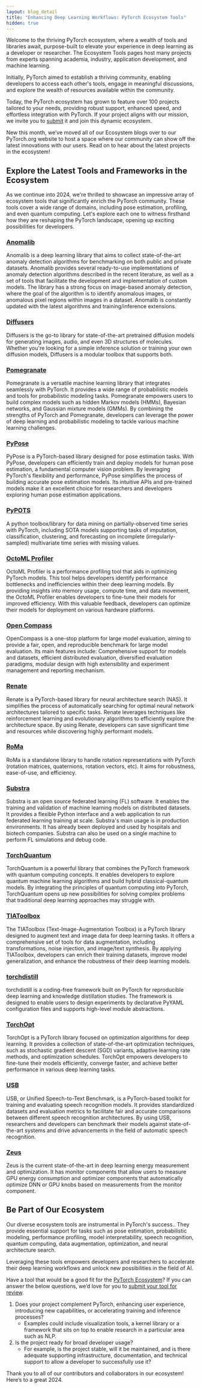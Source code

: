 ```yaml
---
layout: blog_detail
title: "Enhancing Deep Learning Workflows: PyTorch Ecosystem Tools"
hidden: true
---
```


Welcome to the thriving PyTorch ecosystem, where a wealth of tools and libraries await, purpose-built to elevate your experience in deep learning as a developer or researcher. The Ecosystem Tools pages host  many projects from experts spanning academia, industry, application development, and machine learning.

Initially, PyTorch aimed to establish a thriving community, enabling developers to access each other's tools, engage in meaningful discussions, and explore the wealth of resources available within the community. 

Today, the PyTorch ecosystem has grown to feature over 100 projects tailored to your needs, providing robust support, enhanced speed, and effortless integration with PyTorch. If your project aligns with our mission, we invite you to [submit](https://pytorch.org/ecosystem/join) it and join this dynamic ecosystem.

New this month, we’ve moved all of our Ecosystem blogs over to our PyTorch.org website to host a space where our community can show off the latest innovations with our users. Read on to hear about the latest projects in the ecosystem!

## Explore the Latest Tools and Frameworks in the Ecosystem

As we continue into 2024, we're thrilled to showcase an impressive array of ecosystem tools that significantly enrich the PyTorch community. These tools cover a wide range of domains, including pose estimation, profiling, and even quantum computing. Let's explore each one to witness firsthand how they are reshaping the PyTorch landscape, opening up exciting possibilities for developers.


### [Anomalib](https://github.com/openvinotoolkit/anomalib)


Anomalib is a deep learning library that aims to collect state-of-the-art anomaly detection algorithms for benchmarking on both public and private datasets. Anomalib provides several ready-to-use implementations of anomaly detection algorithms described in the recent literature, as well as a set of tools that facilitate the development and implementation of custom models. The library has a strong focus on image-based anomaly detection, where the goal of the algorithm is to identify anomalous images, or anomalous pixel regions within images in a dataset. Anomalib is constantly updated with the latest algorithms and training/inference extensions.

### [Diffusers](https://huggingface.co/docs/diffusers)

Diffusers is the go-to library for state-of-the-art pretrained diffusion models for generating images, audio, and even 3D structures of molecules. Whether you're looking for a simple inference solution or training your own diffusion models, Diffusers is a modular toolbox that supports both.

### [Pomegranate](https://pomegranate.readthedocs.io/en/latest/)

Pomegranate is a versatile machine learning library that integrates seamlessly with PyTorch. It provides a wide range of probabilistic models and tools for probabilistic modeling tasks. Pomegranate empowers users to build complex models such as hidden Markov models (HMMs), Bayesian networks, and Gaussian mixture models (GMMs). By combining the strengths of PyTorch and Pomegranate, developers can leverage the power of deep learning and probabilistic modeling to tackle various machine learning challenges.


### [PyPose](https://pypose.org/)

PyPose is a PyTorch-based library designed for pose estimation tasks. With PyPose, developers can efficiently train and deploy models for human pose estimation, a fundamental computer vision problem. By leveraging PyTorch's flexibility and performance, PyPose simplifies the process of building accurate pose estimation models. Its intuitive APIs and pre-trained models make it an excellent choice for researchers and developers exploring human pose estimation applications.


### [PyPOTS](https://github.com/WenjieDu/PyPOTS)

A python toolbox/library for data mining on partially-observed time series with PyTorch, including SOTA models supporting tasks of imputation, classification, clustering, and forecasting on incomplete (irregularly-sampled) multivariate time series with missing values.

### [OctoML Profiler](https://github.com/octoml/octoml-profile)

OctoML Profiler is a performance profiling tool that aids in optimizing PyTorch models. This tool helps developers identify performance bottlenecks and inefficiencies within their deep learning models. By providing insights into memory usage, compute time, and data movement, the OctoML Profiler enables developers to fine-tune their models for improved efficiency. With this valuable feedback, developers can optimize their models for deployment on various hardware platforms.

### [Open Compass](https://github.com/open-compass/opencompass)

OpenCompass is a one-stop platform for large model evaluation, aiming to provide a fair, open, and reproducible benchmark for large model evaluation. Its main features include: Comprehensive support for models and datasets, efficient distributed evaluation, diversified evaluation paradigms, modular design with high extensibility and experiment management and reporting mechanism.

### [Renate](https://renate.readthedocs.io/en/latest/)

Renate is a PyTorch-based library for neural architecture search (NAS). It simplifies the process of automatically searching for optimal neural network architectures tailored to specific tasks. Renate leverages techniques like reinforcement learning and evolutionary algorithms to efficiently explore the architecture space. By using Renate, developers can save significant time and resources while discovering highly performant models.


### [RoMa](https://github.com/naver/roma)


RoMa is a standalone library to handle rotation representations with PyTorch (rotation matrices, quaternions, rotation vectors, etc). It aims for robustness, ease-of-use, and efficiency.


### [Substra](https://github.com/Substra)

Substra is an open source federated learning (FL) software. It enables the training and validation of machine learning models on distributed datasets. It provides a flexible Python interface and a web application to run federated learning training at scale. Substra's main usage is in production environments. It has already been deployed and used by hospitals and biotech companies. Substra can also be used on a single machine to perform FL simulations and debug code.

### [TorchQuantum](https://hanruiwanghw.wixsite.com/torchquantum)

TorchQuantum is a powerful library that combines the PyTorch framework with quantum computing concepts. It enables developers to explore quantum machine learning algorithms and build hybrid classical-quantum models. By integrating the principles of quantum computing into PyTorch, TorchQuantum opens up new possibilities for solving complex problems that traditional deep learning approaches may struggle with.

### [TIAToolbox](https://github.com/TissueImageAnalytics/tiatoolbox)

The TIAToolbox (Text-Image-Augmentation Toolbox) is a PyTorch library designed to augment text and image data for deep learning tasks. It offers a comprehensive set of tools for data augmentation, including transformations, noise injection, and image/text synthesis. By applying TIAToolbox, developers can enrich their training datasets, improve model generalization, and enhance the robustness of their deep learning models.

### [torchdistill](https://github.com/yoshitomo-matsubara/torchdistill)

torchdistill is a coding-free framework built on PyTorch for reproducible deep learning and knowledge distillation studies. The framework is designed to enable users to design experiments by declarative PyYAML configuration files and supports high-level module abstractions.

### [TorchOpt](https://torchopt.readthedocs.io/en/latest/#)

TorchOpt is a PyTorch library focused on optimization algorithms for deep learning. It provides a collection of state-of-the-art optimization techniques, such as stochastic gradient descent (SGD) variants, adaptive learning rate methods, and optimization schedules. TorchOpt empowers developers to fine-tune their models efficiently, converge faster, and achieve better performance in various deep learning tasks.

### [USB](https://usb.readthedocs.io/)

USB, or Unified Speech-to-Text Benchmark, is a PyTorch-based toolkit for training and evaluating speech recognition models. It provides standardized datasets and evaluation metrics to facilitate fair and accurate comparisons between different speech recognition architectures. By using USB, researchers and developers can benchmark their models against state-of-the-art systems and drive advancements in the field of automatic speech recognition.

### [Zeus](https://github.com/ml-energy/zeus)

Zeus is the current state-of-the-art in deep learning energy measurement and optimization. It has monitor components that allow users to measure GPU energy consumption and optimizer components that automatically optimize DNN or GPU knobs based on measurements from the monitor component.


## Be Part of Our Ecosystem 

Our  diverse ecosystem tools are instrumental in PyTorch's success.. They provide essential  support for tasks such as pose estimation, probabilistic modeling, performance profiling, model interpretability, speech recognition, quantum computing, data augmentation, optimization, and neural architecture search.

Leveraging these tools empowers developers and researchers to accelerate their deep learning workflows and unlock new possibilities in the field of AI.

Have a tool that would be a good fit for the [PyTorch Ecosystem](https://pytorch.org/ecosystem/)? If you can answer the below questions, we’d love for you to [submit your tool for review](https://pytorch.org/ecosystem/join).



1. Does your project complement PyTorch, enhancing user experience, introducing new capabilities, or accelerating training and inference processes?
    * Examples could include visualization tools, a kernel library or a framework that sits on top to enable research in a particular area such as NLP.
2. Is the project ready for broad developer usage?
    * For example, is the project stable, will it be maintained, and is there adequate supporting infrastructure, documentation, and technical support to allow a developer to successfully use it?

Thank you to all of our contributors and collaborators in our ecosystem! Here’s to a great 2024.
